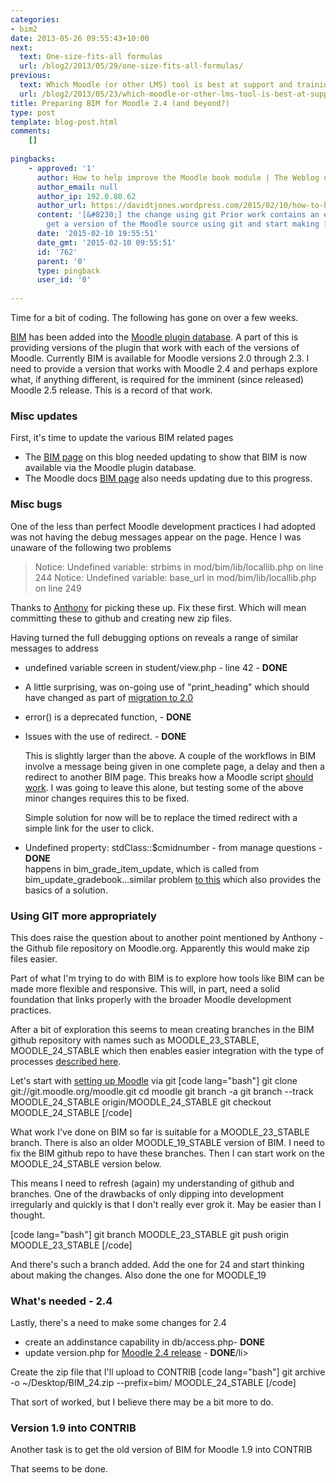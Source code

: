 ```yaml
---
categories:
- bim2
date: 2013-05-26 09:55:43+10:00
next:
  text: One-size-fits-all formulas
  url: /blog2/2013/05/29/one-size-fits-all-formulas/
previous:
  text: Which Moodle (or other LMS) tool is best at support and training?
  url: /blog2/2013/05/23/which-moodle-or-other-lms-tool-is-best-at-support-and-training/
title: Preparing BIM for Moodle 2.4 (and beyond?)
type: post
template: blog-post.html
comments:
    []
    
pingbacks:
    - approved: '1'
      author: How to help improve the Moodle book module | The Weblog of (a) David Jones
      author_email: null
      author_ip: 192.0.80.62
      author_url: https://davidtjones.wordpress.com/2015/02/10/how-to-help-improve-the-moodle-book-module/
      content: '[&#8230;] the change using git Prior work contains an example of how to
        get a version of the Moodle source using git and start making [&#8230;]'
      date: '2015-02-10 19:55:51'
      date_gmt: '2015-02-10 09:55:51'
      id: '762'
      parent: '0'
      type: pingback
      user_id: '0'
    
---
```

Time for a bit of coding. The following has gone on over a few weeks.

[BIM](/blog2/research/bam-blog-aggregation-management/) has been added into the [Moodle plugin database](https://moodle.org/plugins/view.php?plugin=mod_bim). A part of this is providing versions of the plugin that work with each of the versions of Moodle. Currently BIM is available for Moodle versions 2.0 through 2.3. I need to provide a version that works with Moodle 2.4 and perhaps explore what, if anything different, is required for the imminent (since released) Moodle 2.5 release. This is a record of that work.

### Misc updates

First, it's time to update the various BIM related pages

- The [BIM page](/blog2/research/bam-blog-aggregation-management/) on this blog needed updating to show that BIM is now available via the Moodle plugin database.
- The Moodle docs [BIM page](http://docs.moodle.org/24/en/BIM_module) also needs updating due to this progress.

### Misc bugs

One of the less than perfect Moodle development practices I had adopted was not having the debug messages appear on the page. Hence I was unaware of the following two problems

> Notice: Undefined variable: strbims in mod/bim/lib/locallib.php on line 244 Notice: Undefined variable: base\_url in mod/bim/lib/locallib.php on line 249

Thanks to [Anthony](http://docs.moodle.org/24/en/User:Anthony_Borrow) for picking these up. Fix these first. Which will mean committing these to github and creating new zip files.

Having turned the full debugging options on reveals a range of similar messages to address

- undefined variable screen in student/view.php - line 42 - **DONE**
- A little surprising, was on-going use of "print\_heading" which should have changed as part of [migration to 2.0](http://docs.moodle.org/dev/Deprecated_functions_in_2.0#print_heading_.280.29)
- error() is a deprecated function, - **DONE**
- Issues with the use of redirect. - **DONE**
    
    This is slightly larger than the above. A couple of the workflows in BIM involve a message being given in one complete page, a delay and then a redirect to another BIM page. This breaks how a Moodle script [should work](https://moodle.org/mod/forum/discuss.php?d=142191). I was going to leave this alone, but testing some of the above minor changes requires this to be fixed.
    
    Simple solution for now will be to replace the timed redirect with a simple link for the user to click.
    
- Undefined property: stdClass::$cmidnumber - from manage questions - **DONE**  
    happens in bim\_grade\_item\_update, which is called from bim\_update\_gradebook...similar problem [to this](https://tracker.moodle.org/browse/MDL-12961?page=com.atlassian.jira.plugin.system.issuetabpanels:changehistory-tabpanel) which also provides the basics of a solution.

### Using GIT more appropriately

This does raise the question about to another point mentioned by Anthony - the Github file repository on Moodle.org. Apparently this would make zip files easier.

Part of what I'm trying to do with BIM is to explore how tools like BIM can be made more flexible and responsive. This will, in part, need a solid foundation that links properly with the broader Moodle development practices.

After a bit of exploration this seems to mean creating branches in the BIM github repository with names such as MOODLE\_23\_STABLE, MOODLE\_24\_STABLE which then enables easier integration with the type of processes [described here](http://docs.moodle.org/24/en/Git#Books_and_tutorials).

Let's start with [setting up Moodle](http://docs.moodle.org/24/en/Git#Obtaining_the_code_from_Git) via git \[code lang="bash"\] git clone git://git.moodle.org/moodle.git cd moodle git branch -a git branch --track MOODLE\_24\_STABLE origin/MOODLE\_24\_STABLE git checkout MOODLE\_24\_STABLE \[/code\]

What work I've done on BIM so far is suitable for a MOODLE\_23\_STABLE branch. There is also an older MOODLE\_19\_STABLE version of BIM. I need to fix the BIM github repo to have these branches. Then I can start work on the MOODLE\_24\_STABLE version below.

This means I need to refresh (again) my understanding of github and branches. One of the drawbacks of only dipping into development irregularly and quickly is that I don't really ever grok it. May be easier than I thought.

\[code lang="bash"\] git branch MOODLE\_23\_STABLE git push origin MOODLE\_23\_STABLE \[/code\]

And there's such a branch added. Add the one for 24 and start thinking about making the changes. Also done the one for MOODLE\_19

### What's needed - 2.4

Lastly, there's a need to make some changes for 2.4

- create an addinstance capability in db/access.php- **DONE**
- update version.php for [Moodle 2.4 release](http://docs.moodle.org/dev/Releases) - **DONE**/li>

Create the zip file that I'll upload to CONTRIB \[code lang="bash"\] git archive -o ~/Desktop/BIM\_24.zip --prefix=bim/ MOODLE\_24\_STABLE \[/code\]

That sort of worked, but I believe there may be a bit more to do.

### Version 1.9 into CONTRIB

Another task is to get the old version of BIM for Moodle 1.9 into CONTRIB

That seems to be done.